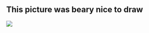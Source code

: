 ## This picture was beary nice to draw

![]({{site.baseurl}}/http://www.cailincarrier.com/wp-content/uploads/2017/03/DSC_0884-min.jpg)

